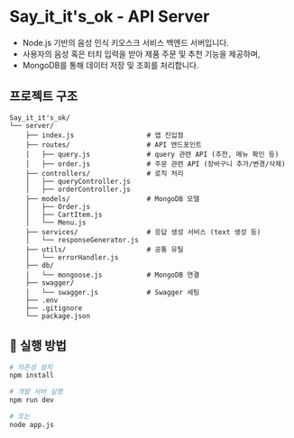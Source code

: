 # Say_it_it's_ok - API Server

-   Node.js 기반의 음성 인식 키오스크 서비스 백엔드 서버입니다.
-   사용자의 음성 혹은 터치 입력을 받아 제품 주문 및 추천 기능을 제공하며,
-   MongoDB를 통해 데이터 저장 및 조회를 처리합니다.

## 프로젝트 구조

```
Say_it_it's_ok/
└── server/
    ├── index.js                  # 앱 진입점
    ├── routes/                   # API 엔드포인트
    │   ├── query.js              # query 관련 API (추천, 메뉴 확인 등)
    │   ├── order.js              # 주문 관련 API (장바구니 추가/변경/삭제)
    ├── controllers/              # 로직 처리
    │   ├── queryController.js
    │   ├── orderController.js
    ├── models/                   # MongoDB 모델
    │   ├── Order.js
    │   ├── CartItem.js
    │   └── Menu.js
    ├── services/                 # 응답 생성 서비스 (text 생성 등)
    │   └── responseGenerator.js
    ├── utils/                    # 공통 유틸
    │   └── errorHandler.js
    ├── db/
    │   └── mongoose.js           # MongoDB 연결
    ├── swagger/
    │   └── swagger.js            # Swagger 세팅
    ├── .env
    ├── .gitignore
    └── package.json
```

## 🚀 실행 방법

```bash
# 의존성 설치
npm install

# 개발 서버 실행
npm run dev

# 또는
node app.js
```
